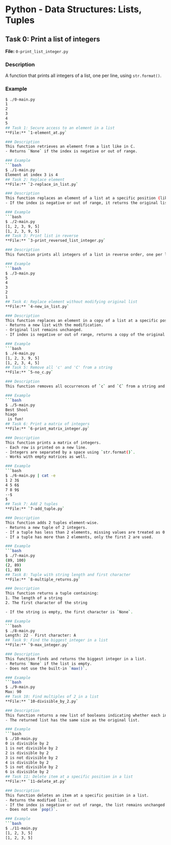 # Python - Data Structures: Lists, Tuples

## Task 0: Print a list of integers
**File:** `0-print_list_integer.py`

### Description
A function that prints all integers of a list, one per line, using `str.format()`.

### Example
```bash
$ ./0-main.py
1
2
3
4
5
## Task 1: Secure access to an element in a list
**File:** `1-element_at.py`

### Description
This function retrieves an element from a list like in C.  
- Returns `None` if the index is negative or out of range.

### Example
```bash
$ ./1-main.py
Element at index 3 is 4
## Task 2: Replace element
**File:** `2-replace_in_list.py`

### Description
This function replaces an element of a list at a specific position (like in C).  
- If the index is negative or out of range, it returns the original list.

### Example
```bash
$ ./2-main.py
[1, 2, 3, 9, 5]
[1, 2, 3, 9, 5]
## Task 3: Print list in reverse
**File:** `3-print_reversed_list_integer.py`

### Description
This function prints all integers of a list in reverse order, one per line, using `str.format()`.

### Example
```bash
$ ./3-main.py
5
4
3
2
1
## Task 4: Replace element without modifying original list
**File:** `4-new_in_list.py`

### Description
This function replaces an element in a copy of a list at a specific position.  
- Returns a new list with the modification.
- Original list remains unchanged.
- If index is negative or out of range, returns a copy of the original list.

### Example
```bash
$ ./4-main.py
[1, 2, 3, 9, 5]
[1, 2, 3, 4, 5]
## Task 5: Remove all 'c' and 'C' from a string
**File:** `5-no_c.py`

### Description
This function removes all occurrences of `c` and `C` from a string and returns the new string.

### Example
```bash
$ ./5-main.py
Best Shool
hiago
 is fun!
## Task 6: Print a matrix of integers
**File:** `6-print_matrix_integer.py`

### Description
This function prints a matrix of integers.  
- Each row is printed on a new line.  
- Integers are separated by a space using `str.format()`.  
- Works with empty matrices as well.

### Example
```bash
$ ./6-main.py | cat -e
1 2 3$
4 5 6$
7 8 9$
--$
$
## Task 7: Add 2 tuples
**File:** `7-add_tuple.py`

### Description
This function adds 2 tuples element-wise.  
- Returns a new tuple of 2 integers.  
- If a tuple has less than 2 elements, missing values are treated as 0.  
- If a tuple has more than 2 elements, only the first 2 are used.

### Example
```bash
$ ./7-main.py
(89, 100)
(2, 89)
(1, 89)
## Task 8: Tuple with string length and first character
**File:** `8-multiple_returns.py`

### Description
This function returns a tuple containing:  
1. The length of a string  
2. The first character of the string  

- If the string is empty, the first character is `None`.

### Example
```bash
$ ./8-main.py
Length: 22 - First character: A
## Task 9: Find the biggest integer in a list
**File:** `9-max_integer.py`

### Description
This function finds and returns the biggest integer in a list.  
- Returns `None` if the list is empty.  
- Does not use the built-in `max()`.

### Example
```bash
$ ./9-main.py
Max: 90
## Task 10: Find multiples of 2 in a list
**File:** `10-divisible_by_2.py`

### Description
This function returns a new list of booleans indicating whether each integer in the original list is divisible by 2.  
- The returned list has the same size as the original list.

### Example
```bash
$ ./10-main.py
0 is divisible by 2
1 is not divisible by 2
2 is divisible by 2
3 is not divisible by 2
4 is divisible by 2
5 is not divisible by 2
6 is divisible by 2
## Task 11: Delete item at a specific position in a list
**File:** `11-delete_at.py`

### Description
This function deletes an item at a specific position in a list.  
- Returns the modified list.  
- If the index is negative or out of range, the list remains unchanged.  
- Does not use `pop()`.

### Example
```bash
$ ./11-main.py
[1, 2, 3, 5]
[1, 2, 3, 5]

